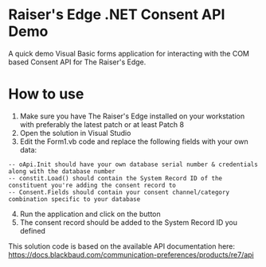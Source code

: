 # Raiser's Edge .NET Consent API Demo

A quick demo Visual Basic forms application for interacting with the COM based Consent API for The Raiser's Edge.

# How to use

  1) Make sure you have The Raiser's Edge installed on your workstation with preferably the latest patch or at least Patch 8
  2) Open the solution in Visual Studio
  3) Edit the Form1.vb code and replace the following fields with your own data:
  
    -- oApi.Init should have your own database serial number & credentials along with the database number
    -- constit.Load() should contain the System Record ID of the constituent you're adding the consent record to
    -- Consent.Fields should contain your consent channel/category combination specific to your database
   4) Run the application and click on the button
   5) The consent record should be added to the System Record ID you defined
    
This solution code is based on the available API documentation here: https://docs.blackbaud.com/communication-preferences/products/re7/api



